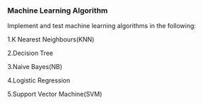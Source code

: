 ### Machine Learning Algorithm
<p>Implement and test machine learning algorithms in the following:
<p>1.K Nearest Neighbours(KNN)
<p>2.Decision Tree
<p>3.Naive Bayes(NB)
<p>4.Logistic Regression
<p>5.Support Vector Machine(SVM)
